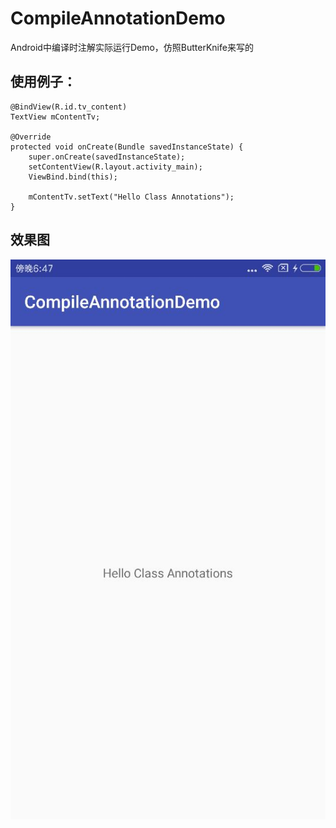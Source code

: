 # CompileAnnotationDemo
Android中编译时注解实际运行Demo，仿照ButterKnife来写的

## 使用例子：

    @BindView(R.id.tv_content)
    TextView mContentTv;

    @Override
    protected void onCreate(Bundle savedInstanceState) {
        super.onCreate(savedInstanceState);
        setContentView(R.layout.activity_main);
        ViewBind.bind(this);

        mContentTv.setText("Hello Class Annotations");
    }

## 效果图

![image](screenshots/screenshots.jpg)